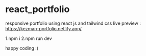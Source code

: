 # react_portfolio
responsive portfolio using react js and tailwind css
live preview : https://kezman-portfolio.netlify.app/


1.npm i
2.npm run dev

happy coding :)
